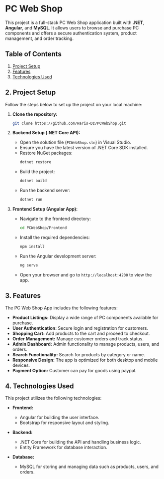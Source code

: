 
# PC Web Shop

This project is a full-stack PC Web Shop application built with **.NET**, **Angular**, and **MySQL**. It allows users to browse and purchase PC components and offers a secure authentication system, product management, and order tracking.

## Table of Contents
1. [Project Setup](#2-project-setup)
2. [Features](#3-features)
3. [Technologies Used](#4-technologies-used)

## 2. Project Setup

Follow the steps below to set up the project on your local machine:

1. **Clone the repository:**
   ```bash
   git clone https://github.com/Haris-Dz/PCWebShop.git
   ```

2. **Backend Setup (.NET Core API):**
   - Open the solution file (`PCWebShop.sln`) in Visual Studio.
   - Ensure you have the latest version of .NET Core SDK installed.
   - Restore NuGet packages:
     ```bash
     dotnet restore
     ```
   - Build the project:
     ```bash
     dotnet build
     ```
   - Run the backend server:
     ```bash
     dotnet run
     ```

3. **Frontend Setup (Angular App):**
   - Navigate to the frontend directory:
     ```bash
     cd PCWebShop/Frontend
     ```
   - Install the required dependencies:
     ```bash
     npm install
     ```
   - Run the Angular development server:
     ```bash
     ng serve
     ```
   - Open your browser and go to `http://localhost:4200` to view the app.

## 3. Features

The PC Web Shop App includes the following features:

- **Product Listings:** Display a wide range of PC components available for purchase.
- **User Authentication:** Secure login and registration for customers.
- **Shopping Cart:** Add products to the cart and proceed to checkout.
- **Order Management:** Manage customer orders and track status.
- **Admin Dashboard:** Admin functionality to manage products, users, and orders.
- **Search Functionality:** Search for products by category or name.
- **Responsive Design:** The app is optimized for both desktop and mobile devices.
- **Payment Option:** Customer can pay for goods using paypal.
## 4. Technologies Used

This project utilizes the following technologies:

- **Frontend:**  
  - Angular for building the user interface.
  - Bootstrap for responsive layout and styling.
  
- **Backend:**  
  - .NET Core for building the API and handling business logic.
  - Entity Framework for database interaction.

- **Database:**  
  - MySQL for storing and managing data such as products, users, and orders.

